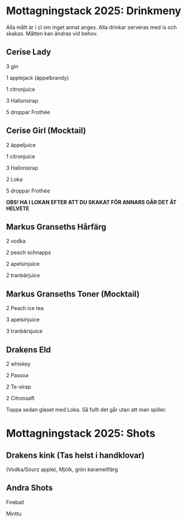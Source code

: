 # Mottagningstack 2025: Drinkmeny

Alla mått är i cl om inget annat anges. Alla drinkar serveras med is och skakas. Måtten kan ändras vid behov.

## Cerise Lady

3 gin

1 applejack (äppelbrandy)
 
1 citronjuice

3 Hallonsirap

5 droppar Frothée

## Cerise Girl (Mocktail)

2 äppeljuice

1 citronjuice

3 Hallonsirap

2 Loka

5 droppar Frothée

**OBS! HA I LOKAN EFTER ATT DU SKAKAT FÖR ANNARS GÅR DET ÅT HELVETE**

## Markus Granseths Hårfärg

2 vodka

2 peach schnapps

2 apelsinjuice

2 tranbärjuice

## Markus Granseths Toner (Mocktail)

2 Peach ice tea

3 apelsinjuice

3 tranbärsjuice

## Drakens Eld

2 whiskey

2 Passoa

2 Te-sirap

2 Citronsaft

Toppa sedan glaset med Loka. Så fullt det går utan att man spiller.

# Mottagningstack 2025: Shots

## Drakens kink (Tas helst i handklovar)

(Vodka/Sourz apple), Mjölk, grön karamellfärg

## Andra Shots

Fireball

Minttu
